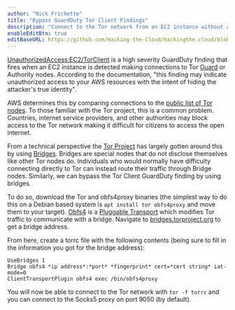 ```yaml
---
author: "Nick Frichette"
title: "Bypass GuardDuty Tor Client Findings"
description: "Connect to the Tor network from an EC2 instance without alerting GuardDuty."
enableEditBtn: true
editBaseURL: https://github.com/Hacking-the-Cloud/hackingthe.cloud/blob/master/content
---
```

[UnauthorizedAccess:EC2/TorClient](https://docs.aws.amazon.com/guardduty/latest/ug/guardduty_finding-types-ec2.html#unauthorizedaccess-ec2-torclient) is a high severity GuardDuty finding that fires when an EC2 instance is detected making connections to Tor [Guard](https://community.torproject.org/relay/types-of-relays/#Guard%20and%20middle%20relay) or Authority nodes. According to the documentation, "this finding may indicate unauthorized access to your AWS resources with the intent of hiding the attacker's true identity".

AWS determines this by comparing connections to the [public list of Tor nodes](https://metrics.torproject.org/exonerator.html). To those familiar with the Tor project, this is a common problem. Countries, internet service providers, and other authorities may block access to the Tor network making it difficult for citizens to access the open internet.

From a technical perspective the [Tor Project](https://www.torproject.org/) has largely gotten around this by using [Bridges](https://community.torproject.org/relay/types-of-relays/#Bridge). Bridges are special nodes that do not disclose themselves like other Tor nodes do. Individuals who would normally have difficulty connecting directly to Tor can instead route their traffic through Bridge nodes. Similarly, we can bypass the Tor Client GuardDuty finding by using bridges.

To do so, download the Tor and obfs4proxy binaries (the simplest way to do this on a Debian based system is `apt install tor obfs4proxy` and move them to your target). [Obfs4](https://gitlab.com/yawning/obfs4) is a [Pluggable Transport](https://2019.www.torproject.org/docs/pluggable-transports.html.en) which modifies Tor traffic to communicate with a bridge. Navigate to [bridges.torproject.org](https://bridges.torproject.org/options) to get a bridge address. 

From here, create a torrc file with the following contents (being sure to fill in the information you got for the bridge address):

```
UseBridges 1
Bridge obfs4 *ip address*:*port* *fingerprint* cert=*cert string* iat-mode=0
ClientTransportPlugin obfs4 exec /bin/obfs4proxy
```

You will now be able to connect to the Tor network with `tor -f torrc` and you can connect to the Socks5 proxy on port 9050 (by default).